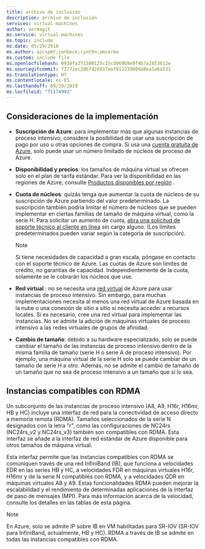 ```yaml
---
title: archivo de inclusión
description: archivo de inclusión
services: virtual-machines
author: vermagit
ms.service: virtual-machines
ms.topic: include
ms.date: 05/29/2018
ms.author: azcspmt;jonbeck;cynthn;amverma
ms.custom: include file
ms.openlocfilehash: 0930fa371500125c15cd969b9e9f4b7a2853612e
ms.sourcegitcommit: f2771ec28b7d2d937eef81223980da8ea1a6a531
ms.translationtype: HT
ms.contentlocale: es-ES
ms.lasthandoff: 09/20/2019
ms.locfileid: "71174992"
---
```

## <a name="deployment-considerations"></a>Consideraciones de la implementación
* **Suscripción de Azure**: para implementar más que algunas instancias de proceso intensivo, considere la posibilidad de usar una suscripción de pago por uso u otras opciones de compra. Si usa una [cuenta gratuita de Azure](https://azure.microsoft.com/free/), solo puede usar un número limitado de núcleos de proceso de Azure.

* **Disponibilidad y precios**: los tamaños de máquina virtual se ofrecen solo en el plan de tarifa estándar. Para ver la disponibilidad en las regiones de Azure, consulte [Productos disponibles por región](https://azure.microsoft.com/global-infrastructure/services/) . 
* **Cuota de núcleos**: quizás tenga que aumentar la cuota de núcleos de su suscripción de Azure partiendo del valor predeterminado. La suscripción también podría limitar el número de núcleos que se pueden implementar en ciertas familias de tamaño de máquina virtual, como la serie H. Para solicitar un aumento de cuota, [abra una solicitud de soporte técnico al cliente en línea](../articles/azure-supportability/how-to-create-azure-support-request.md) sin cargo alguno. (Los límites predeterminados pueden variar según la categoría de suscripción).
  
  > [!NOTE]
  > Si tiene necesidades de capacidad a gran escala, póngase en contacto con el soporte técnico de Azure. Las cuotas de Azure son límites de crédito, no garantías de capacidad. Independientemente de la cuota, solamente se le cobrarán los núcleos que use.
  > 
  > 
* **Red virtual** : no se necesita una [red virtual](https://azure.microsoft.com/documentation/services/virtual-network/) de Azure para usar instancias de proceso intensivo. Sin embargo, para muchas implementaciones necesita al menos una red virtual de Azure basada en la nube o una conexión de sitio a sitio si necesita acceder a recursos locales. Si es necesario, cree una red virtual para implementar las instancias. No se admite la adición de máquinas virtuales de proceso intensivo a las redes virtuales de grupos de afinidad.
* **Cambio de tamaño**: debido a su hardware especializado, solo se puede cambiar el tamaño de las instancias de proceso intensivo dentro de la misma familia de tamaño (serie H o serie A de proceso intensivo). Por ejemplo, una máquina virtual de la serie H solo se puede cambiar de un tamaño de serie H a otro. Además, no se admite el cambio de tamaño de un tamaño que no sea de proceso intensivo a un tamaño que sí lo sea.  

## <a name="rdma-capable-instances"></a>Instancias compatibles con RDMA
Un subconjunto de las instancias de proceso intensivo (A8, A9, H16r, H16mr, HB y HC) incluye una interfaz de red para la conectividad de acceso directo a memoria remota (RDMA). Tamaños seleccionados de la serie N designados con la letra "r", como las configuraciones de NC24rs (NC24rs_v2 y NC24rs_v3) también son compatibles con RDMA. Esta interfaz se añade a la interfaz de red estándar de Azure disponible para otros tamaños de máquina virtual. 
  
Esta interfaz permite que las instancias compatibles con RDMA se comuniquen través de una red InfiniBand (IB), que funciona a velocidades EDR en las series HB y HC, a velocidades FDR en máquinas virtuales H16r, H16mr y de la serie N compatibles con RDMA, y a velocidades QDR en máquinas virtuales A8 y A9. Estas funcionalidades RDMA pueden mejorar la escalabilidad y el rendimiento de determinadas aplicaciones de la Interfaz de paso de mensajes (MPI). Para más información acerca de la velocidad, consulte los detalles en las tablas de esta página.

> [!NOTE]
> En Azure, solo se admite IP sobre IB en VM habilitadas para SR-IOV (SR-IOV para InfiniBand, actualmente, HB y HC). RDMA a través de IB se admite en todas las instancias compatibles con RDMA.
>

